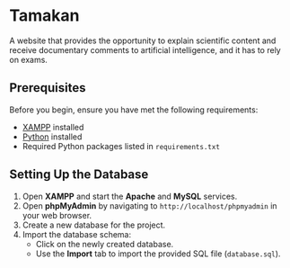 # Tamakan
A website that provides the opportunity to explain scientific content and receive documentary comments to artificial intelligence, and it has to rely on exams.

## Prerequisites
Before you begin, ensure you have met the following requirements:
- [XAMPP](https://www.apachefriends.org/index.html) installed
- [Python](https://www.python.org/downloads/) installed
- Required Python packages listed in `requirements.txt`

## Setting Up the Database
1. Open **XAMPP** and start the **Apache** and **MySQL** services.
2. Open **phpMyAdmin** by navigating to `http://localhost/phpmyadmin` in your web browser.
3. Create a new database for the project.
4. Import the database schema:
    - Click on the newly created database.
    - Use the **Import** tab to import the provided SQL file (`database.sql`).
  

